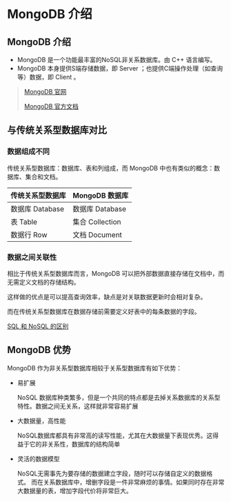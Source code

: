 # MongoDB 介绍

## MongoDB 介绍

- MongoDB 是一个功能最丰富的NoSQL非关系数据库。由 C++ 语言编写。
- MongoDB 本身提供S端存储数据，即 Server ；也提供C端操作处理（如查询等）数据，即 Client 。

> [MongoDB 官网](https://www.mongodb.com/)
> 
> [MongoDB 官方文档](https://docs.mongodb.com/manual/introduction/)

## 与传统关系型数据库对比

### 数据组成不同

传统关系型数据库：数据库、表和列组成，而 MongoDB 中也有类似的概念：数据库、集合和文档。

| 传统关系型数据库 | MongoDB 数据库 |
| ---- | ---- |
| 数据库 Database | 数据库 Database |
| 表 Table | 集合 Collection |
| 数据行 Row | 文档 Document |

### 数据之间关联性

相比于传统关系型数据库而言，MongoDB 可以把外部数据直接存储在文档中，而无需定义文档的存储结构。

这样做的优点是可以提高查询效率，缺点是对关联数据更新时会相对复杂。

而在传统关系型数据库在数据存储前需要定义好表中的每条数据的字段。

[SQL 和 NoSQL 的区别](https://www.cnblogs.com/jeakeven/p/5402095.html)


## MongoDB 优势

MongoDB 作为非关系型数据库相较于关系型数据库有如下优势：

- 易扩展

  NoSQL 数据库种类繁多，但是一个共同的特点都是去掉关系数据库的关系型特性。数据之间无关系，这样就非常容易扩展

- 大数据量，高性能

  NoSQL数据库都具有非常高的读写性能，尤其在大数据量下表现优秀。这得益于它的非关系性，数据库的结构简单

- 灵活的数据模型

  NoSQL无需事先为要存储的数据建立字段，随时可以存储自定义的数据格式。
  而在关系数据库中，增删字段是一件非常麻烦的事情。如果同时存在非常大数据量的表，增加字段代价将非常巨大。

